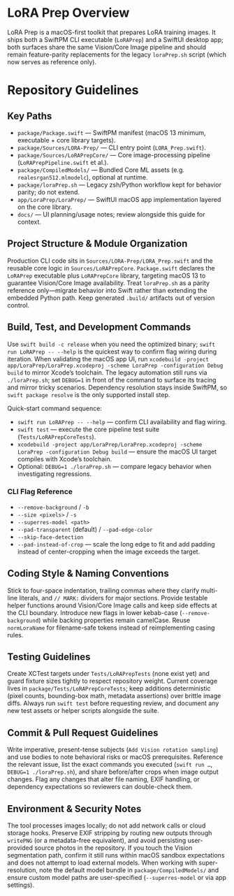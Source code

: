 # LoRA Prep Overview

LoRA Prep is a macOS-first toolkit that prepares LoRA training images. It ships both a SwiftPM CLI executable (`LoRAPrep`) and a SwiftUI desktop app; both surfaces share the same Vision/Core Image pipeline and should remain feature-parity replacements for the legacy `loraPrep.sh` script (which now serves as reference only).

# Repository Guidelines

## Key Paths
- `package/Package.swift` — SwiftPM manifest (macOS 13 minimum, executable + core library targets).
- `package/Sources/LORA-Prep/` — CLI entry point (`LORA_Prep.swift`).
- `package/Sources/LoRAPrepCore/` — Core image-processing pipeline (`LoRAPrepPipeline.swift` et al.).
- `package/CompiledModels/` — Bundled Core ML assets (e.g. `realesrgan512.mlmodelc`), optional at runtime.
- `package/loraPrep.sh` — Legacy zsh/Python workflow kept for behavior parity; do not extend.
- `app/LoraPrep/LoraPrep/` — SwiftUI macOS app implementation layered on the core library.
- `docs/` — UI planning/usage notes; review alongside this guide for context.

## Project Structure & Module Organization
Production CLI code sits in `Sources/LORA-Prep/LORA_Prep.swift` and the reusable core logic in `Sources/LoRAPrepCore`. `Package.swift` declares the `LoRAPrep` executable plus `LoRAPrepCore` library, targeting macOS 13 to guarantee Vision/Core Image availability. Treat `loraPrep.sh` as a parity reference only—migrate behavior into Swift rather than extending the embedded Python path. Keep generated `.build/` artifacts out of version control.

## Build, Test, and Development Commands
Use `swift build -c release` when you need the optimized binary; `swift run LoRAPrep -- --help` is the quickest way to confirm flag wiring during iteration. When validating the macOS app UI, run `xcodebuild -project app/LoraPrep/LoraPrep.xcodeproj -scheme LoraPrep -configuration Debug build` to mirror Xcode’s toolchain. The legacy automation still runs via `./loraPrep.sh`; set `DEBUG=1` in front of the command to surface its tracing and mirror tricky scenarios. Dependency resolution stays inside SwiftPM, so `swift package resolve` is the only supported install step.

Quick-start command sequence:
- `swift run LoRAPrep -- --help` — confirm CLI availability and flag wiring.
- `swift test` — execute the core pipeline test suite (`Tests/LoRAPrepCoreTests`).
- `xcodebuild -project app/LoraPrep/LoraPrep.xcodeproj -scheme LoraPrep -configuration Debug build` — ensure the macOS UI target compiles with Xcode’s toolchain.
- Optional: `DEBUG=1 ./loraPrep.sh` — compare legacy behavior when investigating regressions.

### CLI Flag Reference
- `--remove-background` / `-b`
- `--size <pixels>` / `-s`
- `--superres-model <path>`
- `--pad-transparent` (default) / `--pad-edge-color`
- `--skip-face-detection`
- `--pad-instead-of-crop` — scale the long edge to fit and add padding instead of center-cropping when the image exceeds the target.

## Coding Style & Naming Conventions
Stick to four-space indentation, trailing commas where they clarify multi-line literals, and `// MARK:` dividers for major sections. Provide testable helper functions around Vision/Core Image calls and keep side effects at the CLI boundary. Introduce new flags in lower kebab-case (`--remove-background`) while backing properties remain camelCase. Reuse `normLoraName` for filename-safe tokens instead of reimplementing casing rules.

## Testing Guidelines
Create XCTest targets under `Tests/LoRAPrepTests` (none exist yet) and guard fixture sizes tightly to respect repository weight. Current coverage lives in `package/Tests/LoRAPrepCoreTests`; keep additions deterministic (pixel counts, bounding-box math, metadata assertions) over brittle image diffs. Always run `swift test` before requesting review, and document any new test assets or helper scripts alongside the suite.

## Commit & Pull Request Guidelines
Write imperative, present-tense subjects (`Add Vision rotation sampling`) and use bodies to note behavioral risks or macOS prerequisites. Reference the relevant issue, list the exact commands you executed (`swift run …`, `DEBUG=1 ./loraPrep.sh`), and share before/after crops when image output changes. Flag any changes that alter file naming, EXIF handling, or dependency expectations so reviewers can double-check them.

## Environment & Security Notes
The tool processes images locally; do not add network calls or cloud storage hooks. Preserve EXIF stripping by routing new outputs through `writePNG` (or a metadata-free equivalent), and avoid persisting user-provided source photos in the repository. If you touch the Vision segmentation path, confirm it still runs within macOS sandbox expectations and does not attempt to load external models. When working with super-resolution, note the default model bundle in `package/CompiledModels/` and ensure custom model paths are user-specified (`--superres-model` or via app settings).
